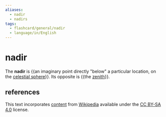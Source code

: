 ```yaml
---
aliases:
  - nadir
  - nadirs
tags:
  - flashcard/general/nadir
  - language/in/English
---
```


# nadir

The __nadir__ is {{an imaginary point directly "below" a particular location, on the [celestial sphere](celestial%20sphre.md)}}. Its opposite is {{the [zenith](zenith.md)}}. <!--SR:!2024-07-18,16,290!2024-07-17,15,290-->

## references

This text incorporates [content](https://en.wikipedia.org/wiki/nadir) from [Wikipedia](Wikipedia.md) available under the [CC BY-SA 4.0](https://creativecommons.org/licenses/by-sa/4.0/) license.
